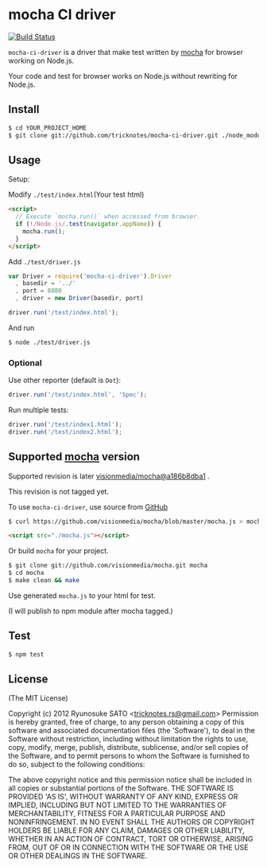 # mocha CI driver

[![Build Status](https://secure.travis-ci.org/tricknotes/mocha-ci-driver.png)](http://travis-ci.org/tricknotes/mocha-ci-driver)

`mocha-ci-driver` is a driver that make test written by [mocha](https://github.com/visionmedia/mocha) for browser working on Node.js.

Your code and test for browser works on Node.js without rewriting for Node.js.

## Install

``` sh
$ cd YOUR_PROJECT_HOME
$ git clone git://github.com/tricknotes/mocha-ci-driver.git ./node_modules/mocha-ci-driver
```

## Usage

Setup:

Modify `./test/index.html`(Your test html)

``` html
<script>
  // Execute `mocha.run()` when accessed from browser
  if (!/Node.js/.test(navigator.appName)) {
    mocha.run();
  }
</script>
```

Add `./test/driver.js`

``` js
var Driver = require('mocha-ci-driver').Driver
  , basedir = '../'
  , port = 8080
  , driver = new Driver(basedir, port)

driver.run('/test/index.html');
```

And run

``` sh
$ node ./test/driver.js
```

### Optional

Use other reporter (default is `Dot`):

``` js
driver.run('/test/index.html', 'Spec');
```

Run multiple tests:

``` js
driver.run('/test/index1.html');
driver.run('/test/index2.html');
```

## Supported [mocha](https://github.com/visionmedia/mocha) version

Supported revision is later [visionmedia/mocha@a186b8dba1](https://github.com/visionmedia/mocha/commit/a186b8dba1079385b763186a3eacdbc24a556095) .

This revision is not tagged yet.

To use `mocha-ci-driver`, use source from [GitHub](https://github.com/visionmedia/mocha)

``` sh
$ curl https://github.com/visionmedia/mocha/blob/master/mocha.js > mocha.js
```

``` html
<script src="./mocha.js"></script>
```

Or build `mocha` for your project.

``` sh
$ git clone git://github.com/visionmedia/mocha.git mocha
$ cd mocha
$ make clean && make
```

Use generated `mocha.js` to your html for test.

(I will publish to npm module after mocha tagged.)

## Test

``` sh
$ npm test
```

## License

(The MIT License)

Copyright (c) 2012 Ryunosuke SATO &lt;tricknotes.rs@gmail.com&gt;
Permission is hereby granted, free of charge, to any person obtaining a copy of this software and associated documentation files (the 'Software'), to deal in the Software without restriction, including without limitation the rights to use, copy, modify, merge, publish, distribute, sublicense, and/or sell copies of the Software, and to permit persons to whom the Software is furnished to do so, subject to the following conditions:

The above copyright notice and this permission notice shall be included in all copies or substantial portions of the Software.
THE SOFTWARE IS PROVIDED 'AS IS', WITHOUT WARRANTY OF ANY KIND, EXPRESS OR IMPLIED, INCLUDING BUT NOT LIMITED TO THE WARRANTIES OF MERCHANTABILITY, FITNESS FOR A PARTICULAR PURPOSE AND NONINFRINGEMENT. IN NO EVENT SHALL THE AUTHORS OR COPYRIGHT HOLDERS BE LIABLE FOR ANY CLAIM, DAMAGES OR OTHER LIABILITY, WHETHER IN AN ACTION OF CONTRACT, TORT OR OTHERWISE, ARISING FROM, OUT OF OR IN CONNECTION WITH THE SOFTWARE OR THE USE OR OTHER DEALINGS IN THE SOFTWARE.
